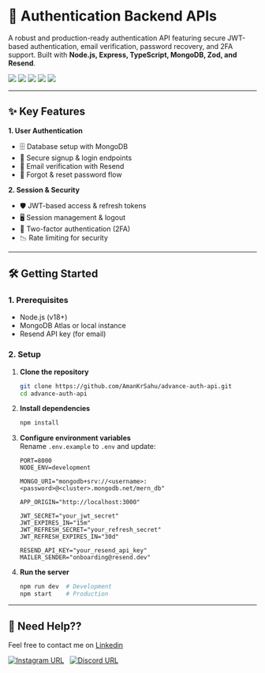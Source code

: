 # 🔐 Authentication Backend APIs

A robust and production-ready authentication API featuring secure JWT-based authentication, email verification, password recovery, and 2FA support. Built with **Node.js, Express, TypeScript, MongoDB, Zod, and Resend**.

<img src="https://img.shields.io/badge/node%20js-5FA04E?style=for-the-badge&logo=nodedotjs&logoColor=white" /> <img src="https://img.shields.io/badge/express%20js-000000?style=for-the-badge&logo=express&logoColor=white" /> <img src="https://img.shields.io/badge/TypeScript-007ACC?style=for-the-badge&logo=typescript&logoColor=white" /> <img src="https://img.shields.io/badge/MongoDB-4EA94B?style=for-the-badge&logo=mongodb&logoColor=white" /> <img src="https://img.shields.io/badge/npm-CB3837?style=for-the-badge&logo=npm&logoColor=white" />

---

## ✨ **Key Features**  

**1. User Authentication**  
- 🗄️ Database setup with MongoDB  
- 🔐 Secure signup & login endpoints  
- 📧 Email verification with Resend  
- 🔄 Forgot & reset password flow  

**2. Session & Security**  
- 🛡️ JWT-based access & refresh tokens  
- 🖥️ Session management & logout  
- 📲 Two-factor authentication (2FA)  
- 📉 Rate limiting for security 

---

## 🛠️ **Getting Started**  

### **1. Prerequisites**  
- Node.js (v18+)  
- MongoDB Atlas or local instance  
- Resend API key (for email)  

### **2. Setup**  

1. **Clone the repository**  
   ```sh
   git clone https://github.com/AmanKrSahu/advance-auth-api.git
   cd advance-auth-api
   ```

2. **Install dependencies**  
   ```sh
   npm install
   ```

3. **Configure environment variables**  
   Rename `.env.example` to `.env` and update:  
   ```env
   PORT=8000
   NODE_ENV=development

   MONGO_URI="mongodb+srv://<username>:<password>@<cluster>.mongodb.net/mern_db"

   APP_ORIGIN="http://localhost:3000"

   JWT_SECRET="your_jwt_secret"
   JWT_EXPIRES_IN="15m"
   JWT_REFRESH_SECRET="your_refresh_secret"
   JWT_REFRESH_EXPIRES_IN="30d"

   RESEND_API_KEY="your_resend_api_key"
   MAILER_SENDER="onboarding@resend.dev"
   ```

4. **Run the server**  
   ```sh
   npm run dev  # Development
   npm start    # Production
   ```

---

## 🚀 Need Help??

Feel free to contact me on [Linkedin](https://www.linkedin.com/in/amankrsahu)

[![Instagram URL](https://img.shields.io/badge/Instagram-E4405F?style=for-the-badge&logo=instagram&logoColor=white)](https://www.instagram.com/itz.amansahu/) &nbsp; [![Discord URL](https://img.shields.io/badge/Discord-7289DA?style=for-the-badge&logo=discord&logoColor=white)](discordapp.com/users/539751578866024479)